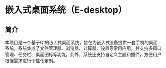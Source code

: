 # 嵌入式桌面系统（E-desktop）
## 简介
本项目是一个基于Qt的嵌入式桌面系统，旨在为嵌入式设备提供一套手机的桌面系统。系统集成了文件管理器、浏览器、计算器、设置等常用应用，并支持多窗口管理、任务栏、桌面图标等功能。此外，系统还支持自定义主题和插件，方便用户根据需求进行个性化定制。


